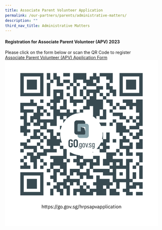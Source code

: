 ```yaml
---
title: Associate Parent Volunteer Application
permalink: /our-partners/parents/administrative-matters/
description: ""
third_nav_title: Administrative Matters
---
```


#### **Registration for Associate Parent Volunteer (APV) 2023**
Please click on the form below or scan the QR Code to register  
[Associate Parent Volunteer (APV) Application Form](https://form.gov.sg/61e6499a860fdd0014a8ee99)![](/images/apvQRCode.png)